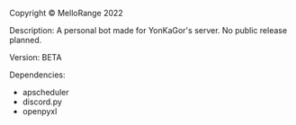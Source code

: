 
Copyright © MelloRange 2022

Description:
A personal bot made for YonKaGor's server. No public release planned.

Version: BETA



Dependencies:

- apscheduler
- discord.py
- openpyxl